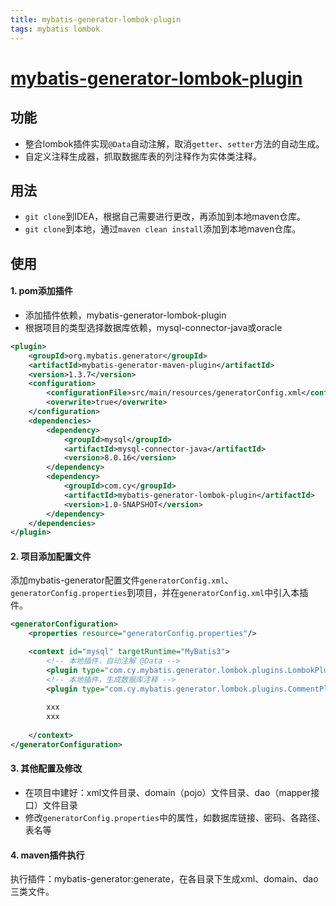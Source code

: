 ```yaml
---
title: mybatis-generator-lombok-plugin
tags: mybatis lombok
---
```


# [mybatis-generator-lombok-plugin](https://github.com/zju-cy/mybatis-generator-lombok-plugin)

## 功能

- 整合lombok插件实现`@Data`自动注解，取消`getter`、`setter`方法的自动生成。
- 自定义注释生成器，抓取数据库表的列注释作为实体类注释。

## 用法

- `git clone`到IDEA，根据自己需要进行更改，再添加到本地maven仓库。
- `git clone`到本地，通过`maven clean install`添加到本地maven仓库。

## 使用

#### 1. pom添加插件

- 添加插件依赖，mybatis-generator-lombok-plugin
- 根据项目的类型选择数据库依赖，mysql-connector-java或oracle

```xml
<plugin>
    <groupId>org.mybatis.generator</groupId>
    <artifactId>mybatis-generator-maven-plugin</artifactId>
    <version>1.3.7</version>
    <configuration>
        <configurationFile>src/main/resources/generatorConfig.xml</configurationFile>
        <overwrite>true</overwrite>
    </configuration>
    <dependencies>
        <dependency>
            <groupId>mysql</groupId>
            <artifactId>mysql-connector-java</artifactId>
            <version>8.0.16</version>
        </dependency>
        <dependency>
            <groupId>com.cy</groupId>
            <artifactId>mybatis-generator-lombok-plugin</artifactId>
            <version>1.0-SNAPSHOT</version>
        </dependency>
    </dependencies>
</plugin>
```

#### 2. 项目添加配置文件

添加mybatis-generator配置文件`generatorConfig.xml`、`generatorConfig.properties`到项目，并在`generatorConfig.xml`中引入本插件。

```xml
<generatorConfiguration>
    <properties resource="generatorConfig.properties"/>

    <context id="mysql" targetRuntime="MyBatis3">
        <!-- 本地插件，自动注解 @Data -->
        <plugin type="com.cy.mybatis.generator.lombok.plugins.LombokPlugin"/>
        <!-- 本地插件，生成数据库注释 -->
        <plugin type="com.cy.mybatis.generator.lombok.plugins.CommentPlugin"/>
        
        xxx
        xxx
        
    </context>
</generatorConfiguration>
```

#### 3. 其他配置及修改

- 在项目中建好：xml文件目录、domain（pojo）文件目录、dao（mapper接口）文件目录
- 修改`generatorConfig.properties`中的属性，如数据库链接、密码、各路径、表名等

#### 4. maven插件执行

执行插件：mybatis-generator:generate，在各目录下生成xml、domain、dao三类文件。